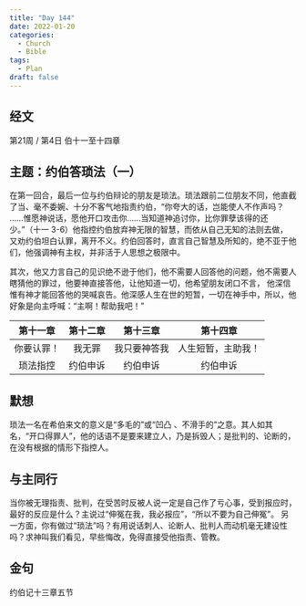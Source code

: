 ```yaml
---
title: "Day 144"
date: 2022-01-20
categories:
  - Church
  - Bible
tags:
  - Plan
draft: false
---
```


## 经文
第21周 / 第4日 伯十一至十四章

## 主题：约伯答琐法（一）
在第一回合，最后一位与约伯辩论的朋友是琐法。琐法跟前二位朋友不同，他直截了当、毫不委婉、十分不客气地指责约伯，“你夸大的话，岂能使人不作声吗？
……惟愿神说话，愿他开口攻击你……当知道神追讨你，比你罪孽该得的还少。”（十一  3-6）他指控约伯放弃神无限的智慧，而依从自己无知的法则去做，
又劝约伯坦白认罪，离开不义。约伯回答时，直言自己智慧及所知的，绝不亚于他们，他强调神有主权，并非活于人思想之极限中。

其次，他又力言自己的见识绝不逊于他们，他不需要人回答他的问题，他不需要人瞎猜他的罪过，他要神直接答他，让他知道一切，他希望朋友闭口不言，
他深信惟有神才能回答他的哭喊哀告。他深感人生在世的短暂，一切在神手中，所以，他好象是向主呼喊：“主啊！帮助我吧！”

|第十一章 |第十二章|第十三章  |第十四章     |
|:-----:|:----:|:------:|:---------:|
|你要认罪！|我无罪 |我只要神答我|人生短暂，主助我！|
|琐法指控 |约伯申诉|约伯申诉|约伯申诉|

## 默想
琐法一名在希伯来文的意义是“多毛的”或“凹凸 、不滑手的”之意。其人如其名，“开口得罪人”，他的话语不是要来建立人，乃是拆毁人；是批判的、论断的，
在没有根据的情形下指控人。

## 与主同行
当你被无理指责、批判，在受苦时反被人说一定是自己作了亏心事，受到报应时，最好的反应是什么？主说过“伸冤在我，我必报应”，“所以不要为自己伸冤”。
另一方面，你有做过“琐法”吗？有用说话刺人、论断人、批判人而动机毫无建设性吗？求神叫我们看见，早些悔改，免得直接受他指责、管教。

## 金句
约伯记十三章五节

[comment]: <> (## 附录)

